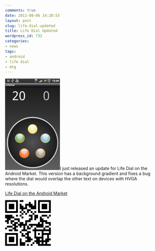 ```yaml
---
comments: true
date: 2011-08-06 14:20:53
layout: post
slug: life-dial-updated
title: Life Dial Updated
wordpress_id: 732
categories:
- news
tags:
- android
- life dial
- mtg
---
```


[![](/a/2011-08-06-life-dial-updated/device-2011-06-26-210732-180x300.png)](http://theflyingdeveloper.com/blog/wp-content/uploads/2011/08/device-2011-06-26-210732.png)I just released an update for Life Dial on the Android Market. This version has a background gradient and fixes a bug where the dial would overlap the other text on devices with HVGA resolutions.


[Life Dial on the Android Market](https://market.android.com/details?id=com.inflatableapps.lifedial)




[![](/a/2011-08-06-life-dial-updated/chart.png)](https://market.android.com/details?id=com.inflatableapps.lifedial)




